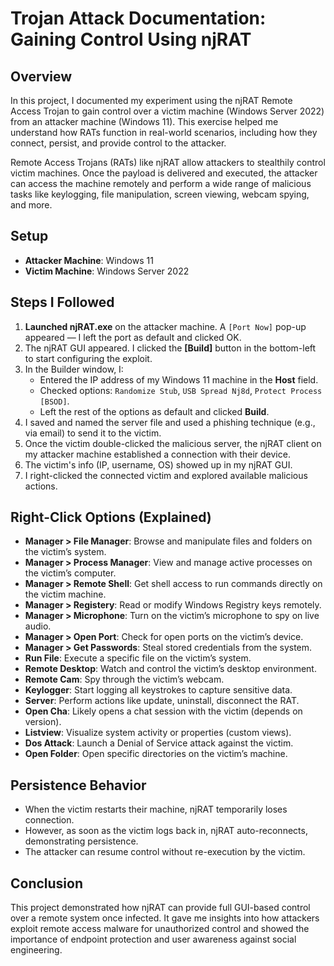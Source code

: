 # Trojan Attack Documentation: Gaining Control Using njRAT

## Overview

In this project, I documented my experiment using the njRAT Remote Access Trojan to gain control over a victim machine (Windows Server 2022) from an attacker machine (Windows 11). This exercise helped me understand how RATs function in real-world scenarios, including how they connect, persist, and provide control to the attacker.

Remote Access Trojans (RATs) like njRAT allow attackers to stealthily control victim machines. Once the payload is delivered and executed, the attacker can access the machine remotely and perform a wide range of malicious tasks like keylogging, file manipulation, screen viewing, webcam spying, and more.

## Setup

- **Attacker Machine**: Windows 11
- **Victim Machine**: Windows Server 2022

## Steps I Followed

1. **Launched njRAT.exe** on the attacker machine. A `[Port Now]` pop-up appeared — I left the port as default and clicked OK.
2. The njRAT GUI appeared. I clicked the **[Build]** button in the bottom-left to start configuring the exploit.
3. In the Builder window, I:
   - Entered the IP address of my Windows 11 machine in the **Host** field.
   - Checked options: `Randomize Stub`, `USB Spread Nj8d`, `Protect Process [BSOD]`.
   - Left the rest of the options as default and clicked **Build**.
4. I saved and named the server file and used a phishing technique (e.g., via email) to send it to the victim.
5. Once the victim double-clicked the malicious server, the njRAT client on my attacker machine established a connection with their device.
6. The victim's info (IP, username, OS) showed up in my njRAT GUI.
7. I right-clicked the connected victim and explored available malicious actions.

## Right-Click Options (Explained)

- **Manager > File Manager**: Browse and manipulate files and folders on the victim’s system.
- **Manager > Process Manager**: View and manage active processes on the victim’s computer.
- **Manager > Remote Shell**: Get shell access to run commands directly on the victim machine.
- **Manager > Registery**: Read or modify Windows Registry keys remotely.
- **Manager > Microphone**: Turn on the victim’s microphone to spy on live audio.
- **Manager > Open Port**: Check for open ports on the victim’s device.
- **Manager > Get Passwords**: Steal stored credentials from the system.
- **Run File**: Execute a specific file on the victim’s system.
- **Remote Desktop**: Watch and control the victim’s desktop environment.
- **Remote Cam**: Spy through the victim’s webcam.
- **Keylogger**: Start logging all keystrokes to capture sensitive data.
- **Server**: Perform actions like update, uninstall, disconnect the RAT.
- **Open Cha**: Likely opens a chat session with the victim (depends on version).
- **Listview**: Visualize system activity or properties (custom views).
- **Dos Attack**: Launch a Denial of Service attack against the victim.
- **Open Folder**: Open specific directories on the victim’s machine.

## Persistence Behavior

- When the victim restarts their machine, njRAT temporarily loses connection.
- However, as soon as the victim logs back in, njRAT auto-reconnects, demonstrating persistence.
- The attacker can resume control without re-execution by the victim.

## Conclusion

This project demonstrated how njRAT can provide full GUI-based control over a remote system once infected. It gave me insights into how attackers exploit remote access malware for unauthorized control and showed the importance of endpoint protection and user awareness against social engineering.
